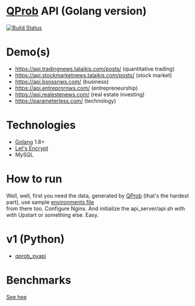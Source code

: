# [QProb](https://github.com/xenu256/QProb) API (Golang version)
[![Build Status](https://travis-ci.org/xenu256/qprob_goapi.svg?branch=master)](https://travis-ci.org/xenu256/qprob_goapi)

# Demo(s)

* https://api.tradingnews.talaikis.com/posts/ (quantitative trading)
* https://api.stockmarketnews.talaikis.com/posts/ (stock market)
* https://api.bsnssnws.com/ (business)
* https://api.entreprnrnws.com/ (entrepreneurship)
* https://api.realestenews.com/ (real estate investing)
* https://parameterless.com/ (technology)

# Technologies

* [Golang](https://github.com/golang/go) 1.8+
* [Let's Encrypt](https://letsencrypt.org/)
* MySQL

# How to run

Well, well, first you need the data, generated by [QProb](https://github.com/xenu256/QProb)
(that's the hardest part), use sample [environments file](https://github.com/xenu256/QProb/blob/master/.env.sample)  
from there too. Configure Nginx. And initialize the api_server/api.sh with with Upstart or something else. Easy.

# v1 (Python)

* [qprob_pyapi](https://github.com/xenu256/qprob_pyapi)

# Benchmarks

[See hee](https://github.com/xenu256/QProb/blob/master/BENCHMARKS.md)
